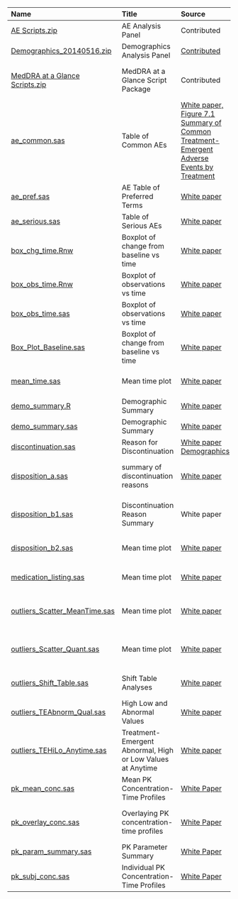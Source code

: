 | **Name** | **Title** | **Source** | **Type** | **Language** | **Keywords** | **Qualification** |
|:---------|:----------|:-----------|:---------|:-------------|:-------------|:------------------|
| [AE Scripts.zip](https://code.google.com/p/phuse-scripts/source/browse/trunk/contributed/AE/AE%20Scripts.zip) | AE Analysis Panel | Contributed | table(AE) | SAS (9.2)    | AE, Scripts  | Contributed       |
| [Demographics\_20140516.zip](https://code.google.com/p/phuse-scripts/source/browse/trunk/contributed/DM/Demographics_20140516.zip) | Demographics Analysis Panel | [Contributed](https://phuse-scripts.googlecode.com/svn/trunk/contributed/Demographics%20Analysis%20Specifications%20V1.doc) | table(none) | SAS (9.3)    | DM, table    | Qualified         |
| [MedDRA at a Glance Scripts.zip](https://code.google.com/p/phuse-scripts/source/browse/trunk/contributed/MedDRA/MedDRA%20at%20a%20Glance%20Scripts.zip) | MedDRA at a Glance Script Package | Contributed | table(None) | SAS (9.2)    | MedDRA at a Glance, Adverse events, AE, Scripts | Contributed       |
| [ae\_common.sas](https://code.google.com/p/phuse-scripts/source/browse/trunk/whitepapers/ae/ae_common.sas) | Table of Common AEs | [White paper, Figure 7.1 Summary of Common Treatment-Emergent Adverse Events by Treatment](http://www.phusewiki.org/wiki/images/8/86/CSS_WhitePaper_Adverse_Events_DRAFT1.docx) | figure(figure) | SAS (9.4)    | Adverse Events,Common, Treatment-Emergent | Contributed       |
| [ae\_pref.sas](https://code.google.com/p/phuse-scripts/source/browse/trunk/whitepapers/ae/ae_pref.sas) | AE Table of Preferred Terms | [White paper](http://www.phusewiki.org/wiki/images/4/48/CSS_WhitePaper_CentralTendency_v1.0.pdf) | table(table) | SAS (9.4)    | AE, Table, Preferred Terms | Contributed       |
| [ae\_serious.sas](https://code.google.com/p/phuse-scripts/source/browse/trunk/whitepapers/ae/ae_serious.sas) | Table of Serious AEs | [White paper](http://www.phusewiki.org/wiki/images/4/48/CSS_WhitePaper_CentralTendency_v1.0.pdf) | table(plot) | SAS (9.4)    | AE, Table, Serious | Contributed       |
| [box\_chg\_time.Rnw](https://code.google.com/p/phuse-scripts/source/browse/trunk/whitepapers/central/box_chg_time.Rnw) | Boxplot of change from baseline vs time | [White paper](http://www.phusewiki.org/wiki/images/4/48/CSS_WhitePaper_CentralTendency_v1.0.pdf) | figure(boxplot) | R (3.0.2)    | Central, Boxplot, labs, vital signs, ECGs | Contributed       |
| [box\_obs\_time.Rnw](https://code.google.com/p/phuse-scripts/source/browse/trunk/whitepapers/central/box_obs_time.Rnw) | Boxplot of observations vs time | [White paper](http://www.phusewiki.org/wiki/images/4/48/CSS_WhitePaper_CentralTendency_v1.0.pdf) | figure(boxplot) | R (3.0.2)    | Central, Boxplot, labs, vital signs, ECGs | Contributed       |
| [box\_obs\_time.sas](https://code.google.com/p/phuse-scripts/source/browse/trunk/whitepapers/central/box_obs_time.sas) | Boxplot of observations vs time | [White paper](http://www.phusewiki.org/wiki/images/4/48/CSS_WhitePaper_CentralTendency_v1.0.pdf) | figure(boxplot) | SAS (9.2.1)  | Central, Boxplot, labs, vital signs, ECGs | Contributed       |
| [Box\_Plot\_Baseline.sas](https://code.google.com/p/phuse-scripts/source/browse/trunk/whitepapers/central/Box_Plot_Baseline.sas) | Boxplot of change from baseline vs time | [White paper](http://www.phusewiki.org/wiki/images/4/48/CSS_WhitePaper_CentralTendency_v1.0.pdf) | figure(boxplot) | R (3.0.2)    | Central, Boxplot, labs, vital signs, ECGs | Contributed       |
| [mean\_time.sas](https://code.google.com/p/phuse-scripts/source/browse/trunk/whitepapers/central/mean_time.sas) | Mean time plot | [White paper](http://www.phusewiki.org/wiki/images/4/48/CSS_WhitePaper_CentralTendency_v1.0.pdf) | figure(plot) | SAS (9.2.1)  | Central, Mean Time Plot, labs, vital signs, ECGs | Contributed       |
| [demo\_summary.R](https://code.google.com/p/phuse-scripts/source/browse/trunk/whitepapers/demographics/demo_summary.R) | Demographic Summary | [White paper](http://www.phusewiki.org/wiki/images/8/8e/CSS_WhitePaper_DemoDispMed_draft3.docx) | Table(Summary) | R (x.x.x)    | Demographics, Table | Contributed       |
| [demo\_summary.sas](https://code.google.com/p/phuse-scripts/source/browse/trunk/whitepapers/demographics/demo_summary.sas) | Demographic Summary | [White paper](http://www.phusewiki.org/wiki/images/8/8e/CSS_WhitePaper_DemoDispMed_draft3.docx) | Table(Summary) | SAS (9.2.1)  | Demographics, Table | Contributed       |
| [discontinuation.sas](https://code.google.com/p/phuse-scripts/source/browse/trunk/whitepapers/demographics/discontinuation.sas) | Reason for Discontinuation | [White paper Demographics](https://code.google.com/p/phuse-scripts/source/browse/trunk/whitepapers/demographics/discontinuation_sas.lst) | table(listing) | SAS (9.2.1)  | Central, reason, discontinuation | Contributed       |
| [disposition\_a.sas](https://code.google.com/p/phuse-scripts/source/browse/trunk/whitepapers/demographics/disposition_a.sas) | summary of discontinuation reasons | [White paper](http://www.phusewiki.org/wiki/images/4/48/CSS_WhitePaper_CentralTendency_v1.0.pdf) | table(summary) | SAS (9.2.1)  | Central, discontinuation, reason, summary | Contributed       |
| [disposition\_b1.sas](https://code.google.com/p/phuse-scripts/source/browse/trunk/whitepapers/demographics/disposition_b1.sas) | Discontinuation Reason Summary | White paper | table(count and percent) | SAS (9.2.1)  | Central, discontinuation, reason, count and percent | Contributed       |
| [disposition\_b2.sas](https://code.google.com/p/phuse-scripts/source/browse/trunk/whitepapers/demographics/disposition_b2.sas) | Mean time plot | [White paper](http://www.phusewiki.org/wiki/images/4/48/CSS_WhitePaper_CentralTendency_v1.0.pdf) | figure(plot) | SAS (9.2.1)  | Central, Mean Time Plot, labs, vital signs, ECGs | Contributed       |
| [medication\_listing.sas](https://code.google.com/p/phuse-scripts/source/browse/trunk/whitepapers/demographics/medication_listing.sas) | Mean time plot | [White paper](http://www.phusewiki.org/wiki/images/4/48/CSS_WhitePaper_CentralTendency_v1.0.pdf) | figure(plot) | SAS (9.2.1)  | Central, Mean Time Plot, labs, vital signs, ECGs | Contributed       |
| [outliers\_Scatter\_MeanTime.sas](https://code.google.com/p/phuse-scripts/source/browse/trunk/whitepapers/outliers/outliers_Scatter_MeanTime.sas) | Mean time plot | [White paper](http://www.phusewiki.org/wiki/images/1/13/PhUSE_WhitePaper_OutliersShifts_DRAFT_BroadReview.docx) | figure(plot) | SAS (9.2.1)  | outliers labs, vital signs, ECGs, Shift, Quantitative | Contributed       |
| [outliers\_Scatter\_Quant.sas](https://code.google.com/p/phuse-scripts/source/browse/trunk/whitepapers/outliers/outliers_Scatter_Quant.sas) | Mean time plot | [White paper](http://www.phusewiki.org/wiki/images/1/13/PhUSE_WhitePaper_OutliersShifts_DRAFT_BroadReview.docx) | figure(plot with table) | SAS (9.2.1)  | outliers labs, vital signs, ECGs, Shift, Quantitative | Contributed       |
| [outliers\_Shift\_Table.sas](https://code.google.com/p/phuse-scripts/source/browse/trunk/whitepapers/outliers/outliers_Shift_Table.sas) | Shift Table Analyses | [White paper](http://www.phusewiki.org/wiki/images/1/13/PhUSE_WhitePaper_OutliersShifts_DRAFT_BroadReview.docx) | table(none) | SAS (9.2.1)  | Outliers, table, labs, vital signs, ECGs | Contributed       |
| [outliers\_TEAbnorm\_Qual.sas](https://code.google.com/p/phuse-scripts/source/browse/trunk/whitepapers/outliers/outliers_TEAbnorm_Qual.sas) | High Low and Abnormal Values | [White paper](http://www.phusewiki.org/wiki/images/1/13/PhUSE_WhitePaper_OutliersShifts_DRAFT_BroadReview.docx) | table(none) | SAS (9.2.1)  | Outliers, table, labs, vital signs, ECGs | Contributed       |
| [outliers\_TEHiLo\_Anytime.sas](https://code.google.com/p/phuse-scripts/source/browse/trunk/whitepapers/outliers/outliers_TEHiLo_Anytime.sas) | Treatment-Emergent Abnormal, High or Low Values at Anytime | [White paper](http://www.phusewiki.org/wiki/images/1/13/PhUSE_WhitePaper_OutliersShifts_DRAFT_BroadReview.docx) | table(none) | SAS (9.2.1)  | Outliers, table, labs, vital signs, ECGs | Contributed       |
| [pk\_mean\_conc.sas](https://code.google.com/p/phuse-scripts/source/browse/trunk/whitepapers/pk/pk_mean_conc.sas) | Mean PK Concentration-Time Profiles | [White Paper](http://www.phusewiki.org/wiki/images/e/ed/PhUSE_CSS_WhitePaper_PK_final_25March2014.pdf) | figure(scatterplot) | SAS (9.2.1)  | PK, figure   | Contributed       |
| [pk\_overlay\_conc.sas](https://code.google.com/p/phuse-scripts/source/browse/trunk/whitepapers/pk/pk_overlay_conc.sas) | Overlaying PK concentration-time profiles | [White Paper](http://www.phusewiki.org/wiki/images/4/48/CSS_WhitePaper_CentralTendency_v1.0.pdf) | figure(plot) | SAS (9.2.1)  | PK, Central, Mean Time Plot, labs, vital signs, ECGs | Contributed       |
| [pk\_param\_summary.sas](https://code.google.com/p/phuse-scripts/source/browse/trunk/whitepapers/pk/pk_param_summary.sas) | PK Parameter Summary | [White Paper](http://www.phusewiki.org/wiki/images/e/ed/PhUSE_CSS_WhitePaper_PK_final_25March2014.pdf) | table(descriptive stats) | SAS (9.2.1)  | PK, table    | Contributed       |
| [pk\_subj\_conc.sas](https://code.google.com/p/phuse-scripts/source/browse/trunk/whitepapers/pk/pk_subj_conc.sas) | Individual PK Concentration-Time Profiles | [White Paper](http://www.phusewiki.org/wiki/images/e/ed/PhUSE_CSS_WhitePaper_PK_final_25March2014.pdf) | figure(scatterplot) | SAS (9.2.1)  | PK, figure   | Contributed       |
